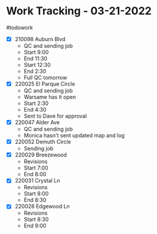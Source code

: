# Work Tracking - 03-21-2022
#todowork 
- [x] 210098 Auburn Blvd
	- QC and sending job
	- Start 9:00
	- End 11:30
	- Start 12:30
	- End 2:30
	- Full QC tomorrow
- [x] 220025 El Parque Circle
	- QC and sending job
	- Warsame has it open
	- Start 2:30
	- End 4:30
	- Sent to Dave for approval
- [x] 220047 Alder Ave
	- QC and sending job
	- Monica hasn't sent updated map and log
- [x] 220052 Demuth Circle
	- Sending job
- [x] 220029 Breezewood
	- Revisions
	- Start 7:00
	- End 8:00
- [x] 220031 Crystal Ln
	- Revisions
	- Start 8:00
	- End 8:30
- [x] 220028 Edgewood Ln
	- Revisions
	- Start 8:30
	- End 9:00